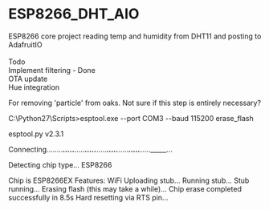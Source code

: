 # ESP8266_DHT_AIO
ESP8266 core project reading temp and humidity from DHT11 and posting to AdafruitIO<br><br>
Todo<br>
Implement filtering - Done<br>
OTA update<br>
Hue integration<br>




For removing 'particle' from oaks. Not sure if this step is entirely necessary?

C:\Python27\Scripts>esptool.exe --port COM3 --baud 115200 erase_flash


esptool.py v2.3.1

Connecting........_____....._____....._____....._____....._____....._____....._____....._____....._____...

Detecting chip type... ESP8266

Chip is ESP8266EX
Features: WiFi
Uploading stub...
Running stub...
Stub running...
Erasing flash (this may take a while)...
Chip erase completed successfully in 8.5s
Hard resetting via RTS pin...
